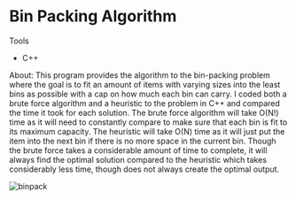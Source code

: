 # Bin Packing Algorithm

Tools
- C++

About:
This program provides the algorithm to the bin-packing problem where the goal is to fit an amount of items with varying sizes into the least bins as possible with a cap on how much each bin can carry. I coded both a brute force algorithm and a heuristic to the problem in C++ and compared the time it took for each solution. The brute force algorithm will take O(N!) time as it will need to constantly compare to make sure that each bin is fit to its maximum capacity. The heuristic will take O(N) time as it will just put the item into the next bin if there is no more space in the current bin. Though the brute force takes a considerable amount of time to complete, it 
will always find the optimal solution compared to the heuristic which takes considerably less time, though does not always create the optimal output.

![binpack](https://user-images.githubusercontent.com/107716314/218066285-0ebbe480-2c1f-4dc2-bf07-971a189183a6.JPG)
